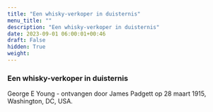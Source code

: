 ```yaml
---
title: "Een whisky-verkoper in duisternis"
menu_title: ""
description: "Een whisky-verkoper in duisternis"
date: 2023-09-01 06:00:01+00:46
draft: False
hidden: True
weight:
---
```

### Een whisky-verkoper in duisternis

George E Young - ontvangen door James Padgett op 28 maart 1915, Washington, DC, USA.
